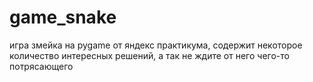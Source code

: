 # game_snake
игра змейка на pygame от яндекс практикума, содержит некоторое количество интересных решений, а так не ждите от него чего-то потрясающего
